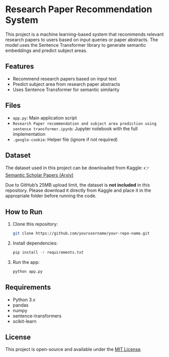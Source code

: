 # Research Paper Recommendation System

This project is a machine learning-based system that recommends relevant research papers to users based on input queries or paper abstracts. The model uses the Sentence Transformer library to generate semantic embeddings and predict subject areas.

## Features

- Recommend research papers based on input text
- Predict subject area from research paper abstracts
- Uses Sentence Transformer for semantic similarity

## Files

- `app.py`: Main application script
- `Research Paper recommendation and subject area prediction using sentence transformer.ipynb`: Jupyter notebook with the full implementation
- `.google-cookie`: Helper file (ignore if not required)

## Dataset

The dataset used in this project can be downloaded from Kaggle:
👉 [Semantic Scholar Papers (Arxiv)](https://www.kaggle.com/datasets/Cornell-University/arxiv)

Due to GitHub’s 25MB upload limit, the dataset is **not included** in this repository. Please download it directly from Kaggle and place it in the appropriate folder before running the code.

## How to Run

1. Clone this repository:
    ```bash
    git clone https://github.com/yourusername/your-repo-name.git
    ```
2. Install dependencies:
    ```bash
    pip install -r requirements.txt
    ```
3. Run the app:
    ```bash
    python app.py
    ```

## Requirements

- Python 3.x
- pandas
- numpy
- sentence-transformers
- scikit-learn

## License

This project is open-source and available under the [MIT License](LICENSE).
